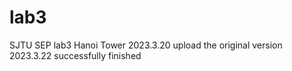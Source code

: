 # lab3
SJTU SEP lab3 Hanoi Tower
2023.3.20 upload the original version
2023.3.22 successfully finished
